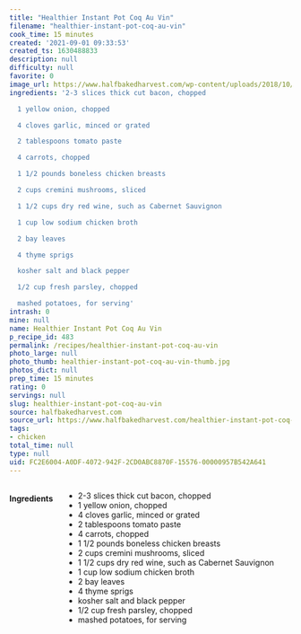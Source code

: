 ```yaml
---
title: "Healthier Instant Pot Coq Au Vin"
filename: "healthier-instant-pot-coq-au-vin"
cook_time: 15 minutes
created: '2021-09-01 09:33:53'
created_ts: 1630488833
description: null
difficulty: null
favorite: 0
image_url: https://www.halfbakedharvest.com/wp-content/uploads/2018/10/Healthier-Instant-Pot-Coq-au-Vin-1.jpg
ingredients: '2-3 slices thick cut bacon, chopped

  1 yellow onion, chopped

  4 cloves garlic, minced or grated

  2 tablespoons tomato paste

  4 carrots, chopped

  1 1/2 pounds boneless chicken breasts

  2 cups cremini mushrooms, sliced

  1 1/2 cups dry red wine, such as Cabernet Sauvignon

  1 cup low sodium chicken broth

  2 bay leaves

  4 thyme sprigs

  kosher salt and black pepper

  1/2 cup fresh parsley, chopped

  mashed potatoes, for serving'
intrash: 0
mine: null
name: Healthier Instant Pot Coq Au Vin
p_recipe_id: 483
permalink: /recipes/healthier-instant-pot-coq-au-vin
photo_large: null
photo_thumb: healthier-instant-pot-coq-au-vin-thumb.jpg
photos_dict: null
prep_time: 15 minutes
rating: 0
servings: null
slug: healthier-instant-pot-coq-au-vin
source: halfbakedharvest.com
source_url: https://www.halfbakedharvest.com/healthier-instant-pot-coq-au-vin/
tags:
- chicken
total_time: null
type: null
uid: FC2E6004-A0DF-4072-942F-2CD0ABC8870F-15576-00000957B542A641
---
```

<div class="columns large-7 small-12" id="writeup">	</div><!-- #writeup -->
</div><!-- #row-one -->
<div class="row" id="row-two">	<div class="columns large-4 small-12" id="ingredients"><h4>Ingredients</h4><div class="box box-ingredients content"><ul>
<li>2-3 slices thick cut bacon, chopped</li>
<li>1 yellow onion, chopped</li>
<li>4 cloves garlic, minced or grated</li>
<li>2 tablespoons tomato paste</li>
<li>4 carrots, chopped</li>
<li>1 1/2 pounds boneless chicken breasts</li>
<li>2 cups cremini mushrooms, sliced</li>
<li>1 1/2 cups dry red wine, such as Cabernet Sauvignon</li>
<li>1 cup low sodium chicken broth</li>
<li>2 bay leaves</li>
<li>4 thyme sprigs</li>
<li>kosher salt and black pepper</li>
<li>1/2 cup fresh parsley, chopped</li>
<li>mashed potatoes, for serving</li>
</ul>
</div>	</div>	<div class="columns large-6 small-12" id="directions">	</div>